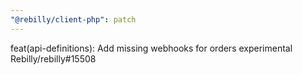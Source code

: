 ```yaml
---
"@rebilly/client-php": patch
---
```


feat(api-definitions): Add missing webhooks for orders experimental Rebilly/rebilly#15508
